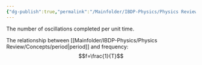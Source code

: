 ```yaml
---
{"dg-publish":true,"permalink":"/Mainfolder/IBDP-Physics/Physics Review/Concepts/frequency/"}
---
```


The number of oscillations completed per unit time. 

The relationship between [[Mainfolder/IBDP-Physics/Physics Review/Concepts/period\|period]] and frequency:
$$f=\frac{1}{T}$$